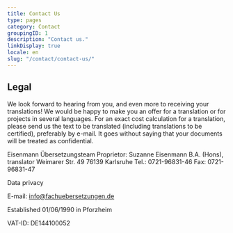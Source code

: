 ```yaml
---
title: Contact Us
type: pages
category: Contact
groupingID: 1
description: "Contact us."
linkDisplay: true
locale: en
slug: "/contact/contact-us/"
--- 
```


## Legal
We look forward to hearing from you, and even more to receiving your translations! We would be happy to make you an offer for a translation or for projects in several languages. For an exact cost calculation for a translation, please send us the text to be translated (including translations to be certified), preferably by e-mail. It goes without saying that your documents will be treated as confidential.

Eisenmann Übersetzungsteam
Proprietor: Suzanne Eisenmann B.A. (Hons), translator
Weimarer Str. 49
76139 Karlsruhe
Tel.: 0721-96831-46
Fax: 0721-96831-47

Data privacy

E-mail: [info@fachuebersetzungen.de](mailto:info@fachuebersetzungen.de)

Established 01/06/1990 in Pforzheim

VAT-ID: DE144100052